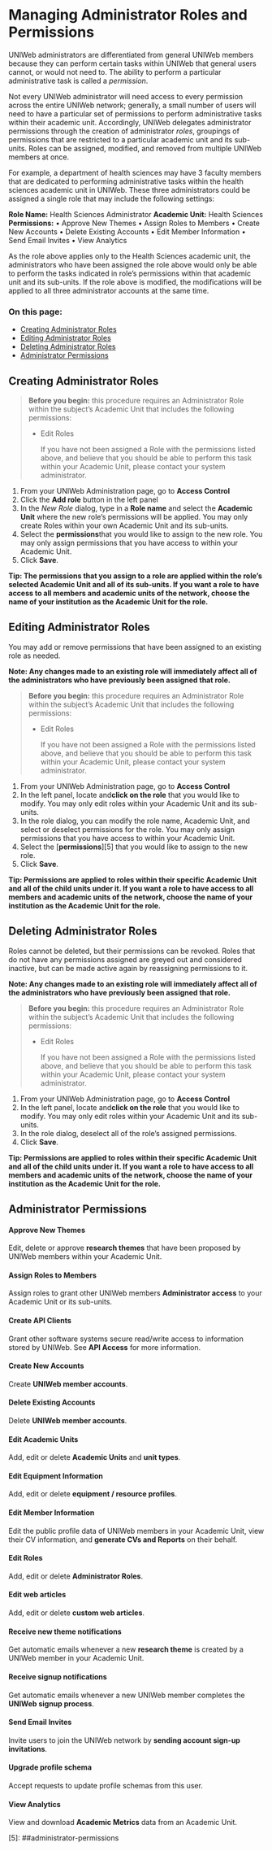 # Managing Administrator Roles and Permissions

UNIWeb administrators are differentiated from general UNIWeb members because they can perform certain tasks within UNIWeb that general users cannot, or would not need to. The ability to perform a particular administrative task is called a _permission_.

Not every UNIWeb administrator will need access to every permission across the entire UNIWeb network; generally, a small number of users will need to have a particular set of permissions to perform administrative tasks within their academic unit. Accordingly, UNIWeb delegates administrator permissions through the creation of administrator _roles_, groupings of permissions that are restricted to a particular academic unit and its sub-units. Roles can be assigned, modified, and removed from multiple UNIWeb members at once.

For example, a department of health sciences may have 3 faculty members that are dedicated to performing administrative tasks within the health sciences academic unit in UNIWeb. These three administrators could be assigned a single role that may include the following settings:

**Role Name:** Health Sciences Administrator **Academic Unit:** Health Sciences **Permissions:** • Approve New Themes • Assign Roles to Members • Create New Accounts • Delete Existing Accounts • Edit Member Information • Send Email Invites • View Analytics

As the role above applies only to the Health Sciences academic unit, the administrators who have been assigned the role above would only be able to perform the tasks indicated in role’s permissions within that academic unit and its sub-units. If the role above is modified, the modifications will be applied to all three administrator accounts at the same time.

### On this page:

* [Creating Administrator Roles](managing-administrator-roles-and-permissions.md#creating-administrator-roles)
* [Editing Administrator Roles](managing-administrator-roles-and-permissions.md#editing-administrator-roles)
* [Deleting Administrator Roles](managing-administrator-roles-and-permissions.md#deleting-administrator-roles)
* [Administrator Permissions](managing-administrator-roles-and-permissions.md#administrator-permissions)

## Creating Administrator Roles

> **Before you begin:** this procedure requires an Administrator Role within the subject’s Academic Unit that includes the following permissions:
>
> * Edit Roles
>
>   If you have not been assigned a Role with the permissions listed above, and believe that you should be able to perform this task within your Academic Unit, please contact your system administrator.

1. From your UNIWeb Administration page, go to **Access Control**
2. Click the **Add role** button in the left panel
3. In the _New Role_ dialog, type in a **Role name** and select the **Academic Unit** where the new role’s permissions will be applied. You may only create Roles within your own Academic Unit and its sub-units.
4. Select the **permissions**that you would like to assign to the new role. You may only assign permissions that you have access to within your Academic Unit.
5. Click **Save**.

**Tip: The permissions that you assign to a role are applied within the role’s selected Academic Unit and all of its sub-units. If you want a role to have access to all members and academic units of the network, choose the name of your institution as the Academic Unit for the role.**

## Editing Administrator Roles

You may add or remove permissions that have been assigned to an existing role as needed.

**Note: Any changes made to an existing role will immediately affect all of the administrators who have previously been assigned that role.**

> **Before you begin:** this procedure requires an Administrator Role within the subject’s Academic Unit that includes the following permissions:
>
> * Edit Roles
>
>   If you have not been assigned a Role with the permissions listed above, and believe that you should be able to perform this task within your Academic Unit, please contact your system administrator.

1. From your UNIWeb Administration page, go to **Access Control**
2. In the left panel, locate and**click on the role** that you would like to modify. You may only edit roles within your Academic Unit and its sub-units.
3. In the role dialog, you can modify the role name, Academic Unit, and select or deselect permissions for the role. You may only assign permissions that you have access to within your Academic Unit.
4. Select the \[**permissions**\]\[5\] that you would like to assign to the new role.
5. Click **Save**.

**Tip: Permissions are applied to roles within their specific Academic Unit and all of the child units under it. If you want a role to have access to all members and academic units of the network, choose the name of your institution as the Academic Unit for the role.**

## Deleting Administrator Roles

Roles cannot be deleted, but their permissions can be revoked. Roles that do not have any permissions assigned are greyed out and considered inactive, but can be made active again by reassigning permissions to it.

**Note: Any changes made to an existing role will immediately affect all of the administrators who have previously been assigned that role.**

> **Before you begin:** this procedure requires an Administrator Role within the subject’s Academic Unit that includes the following permissions:
>
> * Edit Roles
>
>   If you have not been assigned a Role with the permissions listed above, and believe that you should be able to perform this task within your Academic Unit, please contact your system administrator.

1. From your UNIWeb Administration page, go to **Access Control**
2. In the left panel, locate and**click on the role** that you would like to modify. You may only edit roles within your Academic Unit and its sub-units.
3. In the role dialog, deselect all of the role’s assigned permissions.
4. Click **Save**.

**Tip: Permissions are applied to roles within their specific Academic Unit and all of the child units under it. If you want a role to have access to all members and academic units of the network, choose the name of your institution as the Academic Unit for the role.**

## Administrator Permissions

#### Approve New Themes

Edit, delete or approve **research themes** that have been proposed by UNIWeb members within your Academic Unit.

#### Assign Roles to Members

Assign roles to grant other UNIWeb members **Administrator access** to your Academic Unit or its sub-units.

#### Create API Clients

Grant other software systems secure read/write access to information stored by UNIWeb. See **API Access** for more information.

#### Create New Accounts

Create **UNIWeb member accounts**.

#### Delete Existing Accounts

Delete **UNIWeb member accounts**.

#### Edit Academic Units

Add, edit or delete **Academic Units** and **unit types**.

#### Edit Equipment Information

Add, edit or delete **equipment / resource profiles**.

#### Edit Member Information

Edit the public profile data of UNIWeb members in your Academic Unit, view their CV information, and **generate CVs and Reports** on their behalf.

#### Edit Roles

Add, edit or delete **Administrator Roles**.

#### Edit web articles

Add, edit or delete **custom web articles**.

#### Receive new theme notifications

Get automatic emails whenever a new **research theme** is created by a UNIWeb member in your Academic Unit.

#### Receive signup notifications

Get automatic emails whenever a new UNIWeb member completes the **UNIWeb signup process**.

#### Send Email Invites

Invite users to join the UNIWeb network by **sending account sign-up invitations**.

#### Upgrade profile schema

Accept requests to update profile schemas from this user.

#### View Analytics

View and download **Academic Metrics** data from an Academic Unit.

\[5\]: \#\#administrator-permissions

